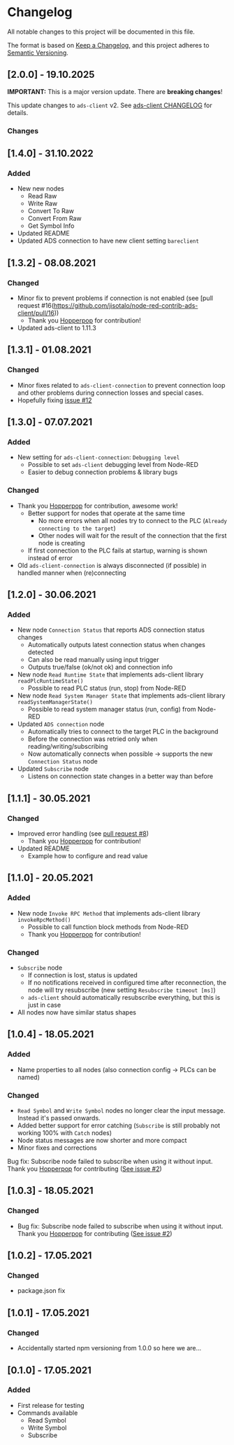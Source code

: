 # Changelog
All notable changes to this project will be documented in this file.

The format is based on [Keep a Changelog](https://keepachangelog.com/en/1.0.0/),
and this project adheres to [Semantic Versioning](https://semver.org/spec/v2.0.0.html).

## [2.0.0] - 19.10.2025

**IMPORTANT:** This is a major version update. There are **breaking changes**! 

This update changes to `ads-client` v2. See [ads-client CHANGELOG](https://github.com/jisotalo/ads-client/blob/master/CHANGELOG.md#202---14122024) for details.

### Changes


## [1.4.0] - 31.10.2022
### Added
  - New new nodes
    - Read Raw
    - Write Raw
    - Convert To Raw
    - Convert From Raw
    - Get Symbol Info
  - Updated README
  - Updated ADS connection to have new client setting `bareclient`

## [1.3.2] - 08.08.2021
### Changed
  - Minor fix to prevent problems if connection is not enabled (see [pull request #16(https://github.com/jisotalo/node-red-contrib-ads-client/pull/16))
    - Thank you [Hopperpop](https://github.com/Hopperpop) for contribution!
  - Updated ads-client to 1.11.3

## [1.3.1] - 01.08.2021
### Changed
  - Minor fixes related to `ads-client-connection` to prevent connection loop and other problems during connection losses and special cases.
  - Hopefully fixing [issue #12](https://github.com/jisotalo/node-red-contrib-ads-client/issues/12)

## [1.3.0] - 07.07.2021
### Added
  - New setting for `ads-client-connection`: `Debugging level`
    - Possible to set `ads-client` debugging level from Node-RED
    - Easier to debug connection problems & library bugs
### Changed
  - Thank you [Hopperpop](https://github.com/Hopperpop) for contribution, awesome work!
    - Better support for nodes that operate at the same time
      - No more errors when all nodes try to connect to the PLC (`Already connecting to the target`)
      - Other nodes will wait for the result of the connection that the first node is creating
    - If first connection to the PLC fails at startup, warning is shown instead of error
  - Old `ads-client-connection` is always disconnected (if possible) in handled manner when (re)connecting

## [1.2.0] - 30.06.2021
### Added
  - New node `Connection Status` that reports ADS connection status changes
    - Automatically outputs latest connection status when changes detected
    - Can also be read manually using input trigger
    - Outputs true/false (ok/not ok) and connection info
  - New node `Read Runtime State` that implements ads-client library `readPlcRuntimeState()`
    - Possible to read PLC status (run, stop) from Node-RED
  - New node `Read System Manager State` that implements ads-client library `readSystemManagerState()`
    - Possible to read system manager status (run, config) from Node-RED
  - Updated `ADS connection` node
    - Automatically tries to connect to the target PLC in the background
    - Before the connection was retried only when reading/writing/subscribing
    - Now automatically connects when possible -> supports the new `Connection Status` node
  - Updated `Subscribe` node
    - Listens on connection state changes in a better way than before
    

## [1.1.1] - 30.05.2021
### Changed
  - Improved error handling (see [pull request #8](https://github.com/jisotalo/node-red-contrib-ads-client/pull/8))
    - Thank you [Hopperpop](https://github.com/Hopperpop) for contribution!
  - Updated README
    - Example how to configure and read value


## [1.1.0] - 20.05.2021
### Added
  - New node `Invoke RPC Method` that implements ads-client library `invokeRpcMethod()`
    - Possible to call function block methods from Node-RED
    - Thank you [Hopperpop](https://github.com/Hopperpop) for contribution!
    
### Changed
- `Subscribe` node
  - If connection is lost, status is updated
  - If no notifications received in configured time after reconnection, the node will try resubscribe (new setting `Resubscribe timeout [ms]`)
  - `ads-client` should automatically resubscribe everything, but this is just in case
- All nodes now have similar status shapes

## [1.0.4] - 18.05.2021
### Added
- Name properties to all nodes (also connection config -> PLCs can be named)

### Changed
- `Read Symbol` and `Write Symbol` nodes no longer clear the input message. Instead it's passed onwards.
- Added better support for error catching (`Subscribe` is still probably not working 100% with `Catch` nodes)
- Node status messages are now shorter and more compact
- Minor fixes and corrections

Bug fix: Subscribe node failed to subscribe when using it without input. Thank you [Hopperpop](https://github.com/Hopperpop) for contributing ([See issue #2](https://github.com/jisotalo/node-red-contrib-ads-client/issues/2))

## [1.0.3] - 18.05.2021
### Changed
- Bug fix: Subscribe node failed to subscribe when using it without input. Thank you [Hopperpop](https://github.com/Hopperpop) for contributing ([See issue #2](https://github.com/jisotalo/node-red-contrib-ads-client/issues/2))

## [1.0.2] - 17.05.2021
### Changed
- package.json fix

## [1.0.1] - 17.05.2021
### Changed
- Accidentally started npm versioning from 1.0.0 so here we are...

## [0.1.0] - 17.05.2021
### Added
- First release for testing
- Commands available
  - Read Symbol
  - Write Symbol
  - Subscribe